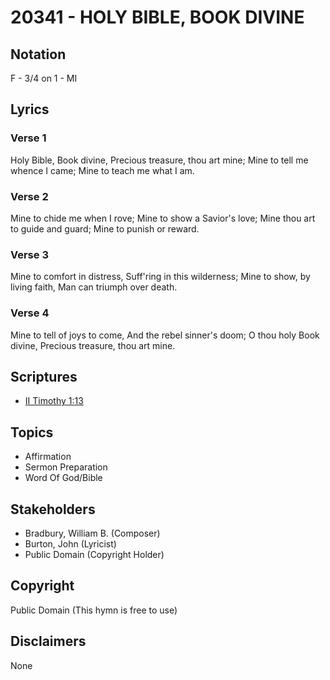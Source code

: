 # 20341 - HOLY BIBLE, BOOK DIVINE

## Notation

F - 3/4 on 1 - MI

## Lyrics

### Verse 1

Holy Bible, Book divine, Precious treasure, thou art mine; Mine to tell me whence I came; Mine to teach me what I am.

### Verse 2

Mine to chide me when I rove; Mine to show a Savior's love; Mine thou art to guide and guard; Mine to punish or reward.

### Verse 3

Mine to comfort in distress, Suff'ring in this wilderness; Mine to show, by living faith, Man can triumph over death.

### Verse 4

Mine to tell of joys to come, And the rebel sinner's doom; O thou holy Book divine, Precious treasure, thou art mine. 


## Scriptures

- [II Timothy 1:13](https://www.biblegateway.com/passage/?search=II%20Timothy%201%3A13)

## Topics

- Affirmation
- Sermon Preparation
- Word Of God/Bible

## Stakeholders

- Bradbury, William B. (Composer)
- Burton, John (Lyricist)
- Public Domain (Copyright Holder)

## Copyright

Public Domain
(This hymn is free to use)

## Disclaimers

None

